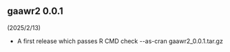 ## gaawr2 0.0.1

(2025/2/13)

* A first release which passes R CMD check --as-cran gaawr2_0.0.1.tar.gz

